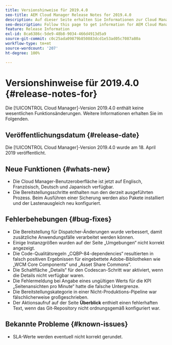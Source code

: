 ```yaml
---
title: Versionshinweise für 2019.4.0
seo-title: AEM Cloud Manager Release Notes for 2019.4.0
description: Auf dieser Seite erhalten Sie Informationen zur Cloud Manager-Version 2019.4.0.
seo-description: Follow this page to get information for AEM Cloud Manager Release 2019.4.0.
feature: Release Information
exl-id: 8ca6386c-5de9-48b8-9034-466d4913d5a9
source-git-commit: c0c25ada09879b850883dcd1e53ad05c7087a80a
workflow-type: tm+mt
source-wordcount: '207'
ht-degree: 100%

---
```


# Versionshinweise für 2019.4.0 {#release-notes-for}

Die [!UICONTROL Cloud Manager]-Version 2019.4.0 enthält keine wesentlichen Funktionsänderungen. Weitere Informationen erhalten Sie im Folgenden.

## Veröffentlichungsdatum {#release-date}

Die [!UICONTROL Cloud Manager]-Version 2019.4.0 wurde am 18. April 2019 veröffentlicht.

## Neue Funktionen {#whats-new}

* Die Cloud Manager-Benutzeroberfläche ist jetzt auf Englisch, Französisch, Deutsch und Japanisch verfügbar.
* Die Bereitstellungsschritte enthalten nun den derzeit ausgeführten Prozess. Beim Ausführen einer Sicherung werden also Pakete installiert und der Lastenausgleich neu konfiguriert.

## Fehlerbehebungen {#bug-fixes}

* Die Bereitstellung für Dispatcher-Änderungen wurde verbessert, damit zusätzliche Anwendungsfälle verarbeitet werden können.
* Einige Instanzgrößen wurden auf der Seite „Umgebungen“ nicht korrekt angezeigt.
* Die Code-Qualitätsregeln „CQBP-84-dependencies“ resultierten in falsch positiven Ergebnissen für eingebettete Adobe-Bibliotheken wie „WCM Core Components“ und „Asset Share Commons“.
* Die Schaltfläche „Details“ für den Codescan-Schritt war aktiviert, wenn die Details nicht verfügbar waren.
* Die Fehlermeldung bei Angabe eines ungültigen Werts für die KPI „Seitenansichten pro Minute“ hatte die falsche Untergrenze.
* Die Bereitstellungskategorie in einer Nicht-Produktions-Pipeline war fälschlicherweise großgeschrieben.
* Der Aktionsaufruf auf der Seite **Überblick** enthielt einen fehlerhaften Text, wenn das Git-Repository nicht ordnungsgemäß konfiguriert war.

## Bekannte Probleme {#known-issues}

* SLA-Werte werden eventuell nicht korrekt gerundet.
